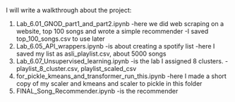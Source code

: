 
I will write a walkthrough about the project:

1. Lab_6.01_GNOD_part1_and_part2.ipynb
        -here we did web scraping on a website, top 100 songs and wrote a simple recommender
        -I saved top_100_songs.csv to use later
2. Lab_6.05_API_wrappers.ipynb 
        -is about creating a spotify list
        -here I saved my list as asli_playlist.csv, about 5000 songs
3. Lab_6.07_Unsupervised_learning.ipynb 
        -is the lab I assigned 8 clusters.
        -playlist_8_cluster.csv, playlist_scaled_csv
4. for_pickle_kmeans_and_transformer_run_this.ipynb
        -here I made a short copy of my scaler and kmeans and scaler to pickle in this folder
5. FINAL_Song_Recommender.ipynb
        -is the recommender



